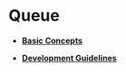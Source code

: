 # Queue<a name="EN-US_TOPIC_0000001123863117"></a>

-   **[Basic Concepts](kernel-mini-basic-ipc-queue-basic.md)**  

-   **[Development Guidelines](kernel-mini-basic-ipc-queue-guide.md)**  


